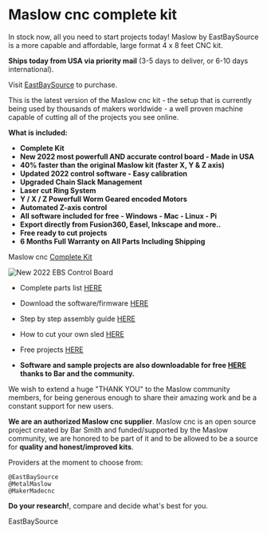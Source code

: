 # Maslow cnc complete kit

In stock now, all you need to start projects today!
Maslow by EastBaySource is a more capable and affordable, large format 4 x 8 feet CNC kit.

**Ships today from USA via priority mail** (3-5 days to deliver, or 6-10 days international).

Visit [EastBaySource](https://www.eastbaysource.com) to purchase.

This is the latest version of the Maslow cnc kit - the setup that is currently being used by thousands of makers worldwide - a well proven machine capable of cutting all of the projects you see online.



**What is included:**

- **Complete Kit**
- **New 2022 most powerfull AND accurate control board - Made in USA**
- **40% faster than the original Maslow kit (faster X, Y & Z axis)**
- **Updated 2022 control software - Easy calibration**
- **Upgraded Chain Slack Management**
- **Laser cut Ring System**
- **Y / X / Z Powerfull Worm Geared encoded Motors**
- **Automated Z-axis control**
- **All software included for free - Windows - Mac - Linux - Pi**
- **Export directly from Fusion360, Easel, Inkscape and more..**
- **Free ready to cut projects**
- **6 Months Full Warranty on All Parts Including Shipping**



Maslow cnc [Complete Kit](https://www.eastbaysource.com/index.php/shop)


![New 2022 EBS Control Board](https://www.eastbaysource.com/index.php/user-guide/ebs-control-board)


- Complete parts list [HERE](https://www.eastbaysource.com/index.php/what-is-in-the-box)

- Download the software/firmware [HERE](https://www.eastbaysource.com/index.php/downloads/category/5-software-and-firmware) 

- Step by step assembly guide [HERE](https://www.eastbaysource.com/index.php/user-guide/assembly)

- How to cut your own sled [HERE](https://www.eastbaysource.com/index.php/user-guide/assembly)

- Free projects [HERE](https://www.eastbaysource.com/index.php/downloads)



- **Software and sample projects are also downloadable for free [HERE](http://maslowcommunitygarden.org) thanks to Bar and the community.**

We wish to extend a huge "THANK YOU" to the Maslow community members, for being generous enough to share their amazing work and be a constant support for new users. 

**We are an authorized Maslow cnc supplier**. Maslow cnc is an open source project created by Bar Smith and funded/supported by the Maslow community, we are honored to be part of it and to be allowed to be a source for **quality and honest/improved kits**.

Providers at the moment to choose from:

    @EastBaySource
    @MetalMaslow
    @MakerMadecnc

**Do your research!**, compare and decide what's best for you.


EastBaySource

